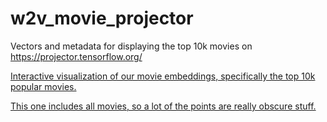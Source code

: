 # w2v_movie_projector
Vectors and metadata for displaying the top 10k movies on https://projector.tensorflow.org/

[Interactive visualization of our movie embeddings, specifically the top 10k popular movies.](https://projector.tensorflow.org/?config=https%3A%2F%2Fraw.githubusercontent.com%2Fcoopwilliams%2Fw2v_movie_projector%2Fmaster%2Fprojector_config_top_10k.json)

[This one includes all movies, so a lot of the points are really obscure stuff.](https://projector.tensorflow.org/?config=https%3A%2F%2Fraw.githubusercontent.com%2Fcoopwilliams%2Fw2v_movie_projector%2Fmaster%2Fprojector_config_all.json)
